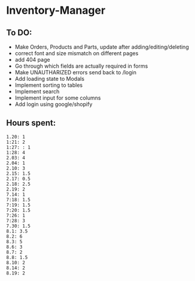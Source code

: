 # Inventory-Manager

## To DO:

- Make Orders, Products and Parts, update after adding/editing/deleting
- correct font and size mismatch on different pages
- add 404 page
- Go through which fields are actually required in forms
- Make UNAUTHARIZED errors send back to /login
- Add loading state to Modals
- Implement sorting to tables
- Implement search
- Implement input for some columns
- Add login using google/shopify

## Hours spent:

    1.20: 1
    1:21: 2
    1:27: : 1
    1:28: 4
    2.03: 4
    2.04: 1
    2.10: 3
    2.15: 1.5
    2.17: 0.5
    2.18: 2.5
    2.19: 2
    7.14: 1
    7:18: 1.5
    7:19: 1.5
    7:20: 1.5
    7:26: 1
    7:28: 3
    7.30: 1.5
    8.1: 3.5
    8.2: 6
    8.3: 5
    8.6: 3
    8.7: 2
    8.8: 1.5
    8.10: 2
    8.14: 2
    8.19: 2
